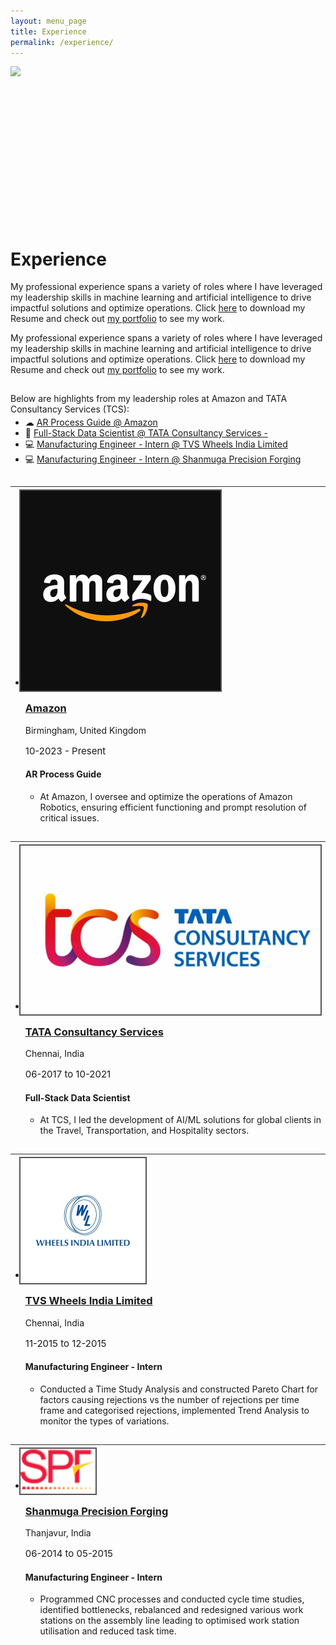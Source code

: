 ```yaml
---
layout: menu_page
title: Experience
permalink: /experience/
---
```


<script src="{{ base.url | prepend: site.url }}/assets/js/show_summary.js"></script>

<div class="container">
  <div style="width:100%;height:0; padding-top:50%;position:relative;">
    <img src="../images/experience/fig_desktop.png" style="width:100%; opacity:0.8; position:absolute; top:0; left:0">
  </div>  
  <div class="content">
    <h1>Experience</h1>
    <p><span class="cover-desc" style="color:var(--page-desc-color)">My professional experience spans a variety of roles where I have leveraged my leadership skills in machine learning and artificial intelligence to drive impactful solutions and optimize operations. Click <a href="http://127.0.0.1:4000/cv.pdf">here</a> to download my Resume and check out <a href="http://127.0.0.1:4000/portfolio/">my portfolio</a> to see my work.</span></p>
  </div>
</div>

<p><span class="page-desc">My professional experience spans a variety of roles where I have leveraged my leadership skills in machine learning and artificial intelligence to drive impactful solutions and optimize operations. Click <a href="http://127.0.0.1:4000/cv.pdf">here</a> to download my Resume and check out <a href="http://127.0.0.1:4000/portfolio/">my portfolio</a> to see my work.</span></p>

<!----------------------------------------------------------------------------->

<hr style="height:1px; visibility:hidden;" />

<div style="font-size: 100%;">

  <p>Below are highlights from my leadership roles at Amazon and TATA Consultancy Services (TCS):</p>

  <ul style="margin-top: -10px;">
  <li> &#9729; <a href="#PART_0">AR Process Guide @ Amazon </a></li>
  <li> &#129302; <a href="#PART_1">Full-Stack Data Scientist @ TATA Consultancy Services - </a></li>
  <li> &#128187; <a href="#PART_2">Manufacturing Engineer - Intern @ TVS Wheels India Limited </a></li>
  <li> &#128187; <a href="#PART_3">Manufacturing Engineer - Intern @ Shanmuga Precision Forging </a></li>
  </ul>

</div>



<!----------------------------------------------------------------------------->

<hr style="height:1px; visibility:hidden;" />
<hr style="height:1px;border-width:0;color:rgb(50,50,50);background-color:rgb(50,50,50)">

<ul class="post-list">
  <li>
    <a id='PART_0'></a>
    <div class="Box box-shadow-medium rounded-1 col-15">
      <div class="col-3 d-table-cell p-4 v-align-middle">
        <img class="image-preview " src="../images/experience/fig_amazon.png" style = "margin-left:-10px; margin-top:-10px; margin-bottom:-10px; border: 2px solid #555;"/>
      </div>
      <div class="col-11 d-table-cell p-3 h-align-left">
        <h3><a class="post-link" href="#">Amazon</a></h3>
        <p class="post-meta-description">Birmingham, United Kingdom</p>
        <p class="post-meta" style = "font-size: 15px; color: var(--low-emph);">
        10-2023 - Present
        </p>
        <h4> AR Process Guide </h4>
        <p class="post-meta-description">
          <ul>
            <li> At Amazon, I oversee and optimize the operations of Amazon Robotics, ensuring efficient functioning and prompt resolution of critical issues. 
            </li>
          </ul>
        </p>
        <span id="dots1"><p></p></span>
      </div>
    </div>
  </li>
</ul>

<!----------------------------------------------------------------------------->

<hr style="height:1px; visibility:hidden;" />
<hr style="height:1px;border-width:0;color:rgb(50,50,50);background-color:rgb(50,50,50)">

<ul class="post-list">
  <li>
    <a id='PART_1'></a>
    <div class="Box box-shadow-medium rounded-1 col-15">
      <div class="col-3 d-table-cell p-4 v-align-middle">
        <img class="image-preview " src="../images/experience/fig_tcs.jpg" style = "margin-left:-10px; margin-top:-10px; margin-bottom:-10px; border: 2px solid #555;"/>
      </div>
      <div class="col-11 d-table-cell p-3 h-align-left">
        <h3><a class="post-link" href="#">TATA Consultancy Services</a></h3>
        <p class="post-meta-description">Chennai, India</p>
        <p class="post-meta" style = "font-size: 15px; color: var(--low-emph);">
        06-2017 to 10-2021
        </p>
        <h4> Full-Stack Data Scientist </h4>
        <p class="post-meta-description">
          <ul>
            <li> At TCS, I led the development of AI/ML solutions for global clients in the Travel, Transportation, and Hospitality sectors.
            </li>
          </ul>
        </p>
        <span id="dots1"><p></p></span>
      </div>
    </div>
  </li>
</ul>

<!----------------------------------------------------------------------------->

<hr style="height:1px; visibility:hidden;" />
<hr style="height:1px;border-width:0;color:rgb(50,50,50);background-color:rgb(50,50,50)">

<ul class="post-list">
  <li>
    <a id='PART_2'></a>
    <div class="Box box-shadow-medium rounded-1 col-15">
      <div class="col-3 d-table-cell p-4 v-align-middle">
        <img class="image-preview " src="../images/experience/fig_tvs_wheels.jpeg" style = "margin-left:-10px; margin-top:-10px; margin-bottom:-10px; border: 2px solid #555;"/>
      </div>
      <div class="col-11 d-table-cell p-3 h-align-left">
        <h3><a class="post-link" href="#">TVS Wheels India Limited</a></h3>
        <p class="post-meta-description">Chennai, India</p>
        <p class="post-meta" style = "font-size: 15px; color: var(--low-emph);">
        11-2015 to 12-2015
        </p>
        <h4> Manufacturing Engineer - Intern </h4>
        <p class="post-meta-description">
          <ul>
            <li> Conducted a Time Study Analysis and constructed Pareto Chart for factors causing rejections vs the number of rejections per time frame and categorised rejections, implemented Trend Analysis to monitor the types of variations.
            </li>
          </ul>
        </p>
        <span id="dots1"><p></p></span>
      </div>
    </div>
  </li>
</ul>

<!----------------------------------------------------------------------------->

<hr style="height:1px; visibility:hidden;" />
<hr style="height:1px;border-width:0;color:rgb(50,50,50);background-color:rgb(50,50,50)">

<ul class="post-list">
  <li>
    <a id='PART_3'></a>
    <div class="Box box-shadow-medium rounded-1 col-15">
      <div class="col-3 d-table-cell p-4 v-align-middle">
        <img class="image-preview " src="../images/experience/fig_spf.png" style = "margin-left:-10px; margin-top:-10px; margin-bottom:-10px; border: 2px solid #555;"/>
      </div>
      <div class="col-11 d-table-cell p-3 h-align-left">
        <h3><a class="post-link" href="#">Shanmuga Precision Forging</a></h3>
        <p class="post-meta-description">Thanjavur, India</p>
        <p class="post-meta" style = "font-size: 15px; color: var(--low-emph);">
        06-2014 to 05-2015
        </p>
        <h4> Manufacturing Engineer - Intern </h4>
        <p class="post-meta-description">
          <ul>
            <li> Programmed CNC processes and conducted cycle time studies, identified bottlenecks, rebalanced and redesigned various work stations on the assembly line leading to optimised work station utilisation and reduced task time.
            </li>
          </ul>
        </p>
        <span id="dots1"><p></p></span>
      </div>
    </div>
  </li>
</ul>